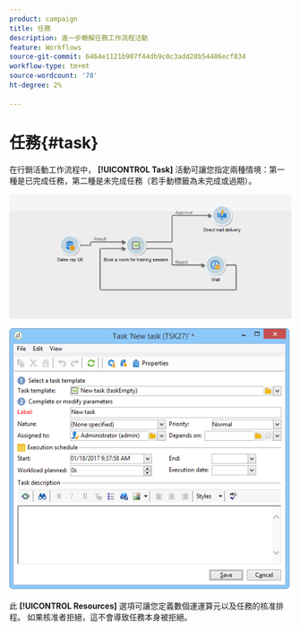 ```yaml
---
product: campaign
title: 任務
description: 進一步瞭解任務工作流程活動
feature: Workflows
source-git-commit: 6464e1121b907f44db9c0c3add28b54486ecf834
workflow-type: tm+mt
source-wordcount: '78'
ht-degree: 2%

---
```


# 任務{#task}

在行銷活動工作流程中， **[!UICONTROL Task]** 活動可讓您指定兩種情境：第一種是已完成任務，第二種是未完成任務（若手動標籤為未完成或過期）。

![](assets/mrm_task_in_workflow.png)



![](assets/wkf_task_activity.png)

此 **[!UICONTROL Resources]** 選項可讓您定義數個運運算元以及任務的核准排程。 如果核准者拒絕，這不會導致任務本身被拒絕。
